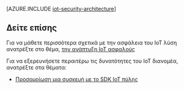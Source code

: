 <properties
 pageTitle="Αρχιτεκτονική ασφαλείας IoT | Microsoft Azure"
 description="Οδηγίες αρχιτεκτονική ασφαλείας IoT και τα θέματα"
 services="iot-hub"
 documentationCenter=""
 authors="YuriDio"
 manager="timlt"
 editor=""/>

<tags
 ms.service="iot-hub"
 ms.devlang="na"
 ms.topic="article"
 ms.tgt_pltfrm="na"
 ms.workload="na"
 ms.date="10/17/2016"
 ms.author="yurid"/>
 
[AZURE.INCLUDE [iot-security-architecture](../../includes/iot-security-architecture.md)]


## <a name="see-also"></a>Δείτε επίσης

Για να μάθετε περισσότερα σχετικά με την ασφάλεια του IoT λύση ανατρέξτε στο θέμα, [την ανάπτυξη IoT ασφαλούς][lnk-security-deployment]

Για να εξερευνήσετε περαιτέρω τις δυνατότητες του IoT διανομέα, ανατρέξτε στα θέματα:

- [Προσομοίωση μια συσκευή με το SDK IoT πύλης][lnk-gateway]

[lnk-security-deployment]: iot-hub-security-deployment.md

[lnk-gateway]: iot-hub-linux-gateway-sdk-simulated-device.md
